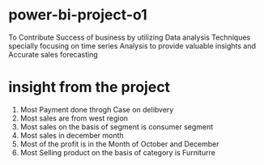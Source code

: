 # power-bi-project-o1
To Contribute Success of business by utilizing Data analysis Techniques specially focusing on time series Analysis to provide valuable insights and Accurate sales forecasting
# insight from the project
1. Most Payment done throgh Case on delibvery
2. Most sales are  from west region
3. Most sales on the basis of segment is consumer segment
4. Most sales in december month
5. Most of the profit is in the Month of October and December
6. Most Selling product on the basis of category is Furniturre  
